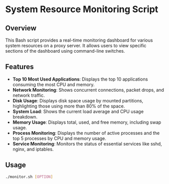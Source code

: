 # System Resource Monitoring Script

## Overview
This Bash script provides a real-time monitoring dashboard for various system resources on a proxy server. It allows users to view specific sections of the dashboard using command-line switches.

## Features
- **Top 10 Most Used Applications**: Displays the top 10 applications consuming the most CPU and memory.
- **Network Monitoring**: Shows concurrent connections, packet drops, and network traffic.
- **Disk Usage**: Displays disk space usage by mounted partitions, highlighting those using more than 80% of the space.
- **System Load**: Shows the current load average and CPU usage breakdown.
- **Memory Usage**: Displays total, used, and free memory, including swap usage.
- **Process Monitoring**: Displays the number of active processes and the top 5 processes by CPU and memory usage.
- **Service Monitoring**: Monitors the status of essential services like sshd, nginx, and iptables.

## Usage
```bash
./monitor.sh [OPTION]
